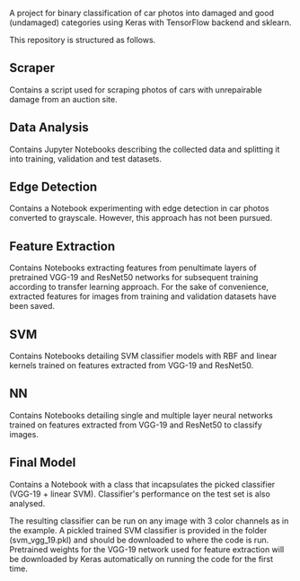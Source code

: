 A project for binary classification of car photos into damaged and good (undamaged) categories using Keras with TensorFlow backend and sklearn.

This repository is structured as follows.

Scraper
-------

Contains a script used for scraping photos of cars with unrepairable damage from an auction site.

Data Analysis
-------------

Contains Jupyter Notebooks describing the collected data and splitting it into training, validation and test datasets.

Edge Detection
--------------

Contains a Notebook experimenting with edge detection in car photos converted to grayscale. However, this approach has not been pursued.

Feature Extraction
------------------

Contains Notebooks extracting features from penultimate layers of pretrained VGG-19 and ResNet50 networks for subsequent training according to transfer learning approach. For the sake of convenience, extracted features for images from training and validation datasets have been saved.

SVM
---

Contains Notebooks detailing SVM classifier models with RBF and linear kernels trained on features extracted from VGG-19 and ResNet50.

NN
--

Contains Notebooks detailing single and multiple layer neural networks trained on features extracted from VGG-19 and ResNet50 to classify images.

Final Model
-----------

Contains a Notebook with a class that incapsulates the picked classifier (VGG-19 + linear SVM). Classifier's performance on the test set is also analysed. 

The resulting classifier can be run on any image with 3 color channels as in the example. A pickled trained SVM classifier is provided in the folder (svm_vgg_19.pkl) and should be downloaded to where the code is run. Pretrained weights for the VGG-19 network used for feature extraction will be downloaded by Keras automatically on running the code for the first time.

